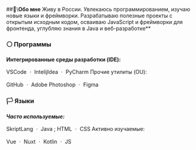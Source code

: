 
##🥼\\**Обо мне**
Живу в России. Увлекаюсь программированием, изучаю новые языки и фреймворки. Разрабатываю полезные проекты с открытым исходным кодом, осваиваю JavaScript и фреймворки для фронтенда, углубляю знания в Java и веб-разработке**

### ⚪ Программы

**Интегрированные среды разработки (IDE):**

VSCode ㆍ IntelijIdea ㆍ PyCharm Прочие утилиты (OU):

GitHub ㆍ Adobe Photoshop ㆍ Figma

### 🏳️ Языки

***Часто используемые:***

SkriptLang ㆍ Java ; HTML ㆍ CSS Активно изучаемые:

Vue ㆍ Nuxt ㆍ Kotlin ㆍ JS

